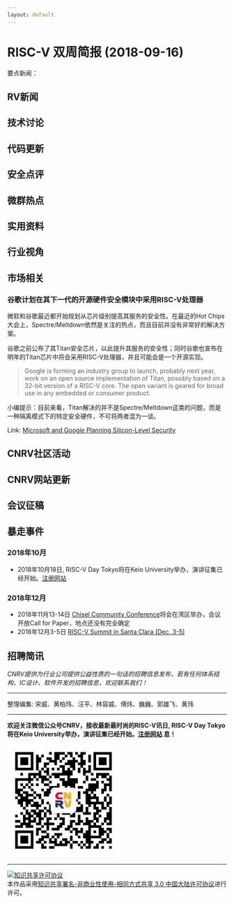 ```yaml
---
layout: default
---
```


# RISC-V 双周简报 (2018-09-16)

要点新闻：

## RV新闻


## 技术讨论



## 代码更新

## 安全点评

## 微群热点

## 实用资料

## 行业视角

## 市场相关

### 谷歌计划在其下一代的开源硬件安全模块中采用RISC-V处理器

微软和谷歌最近都开始规划从芯片级别提高其服务的安全性。在最近的Hot Chips大会上，Spectre/Meltdown依然是关注的热点，而且目前并没有非常好的解决方案。

谷歌之前公布了其Titan安全芯片，以此提升其服务的安全性；同时谷歌也宣布在明年的Titan芯片中将会采用RISC-V处理器，并且可能会是一个开源实现。

> Google is forming an industry group to launch, probably next year, work on an open source implementation of Titan, possibly based on a 32-bit version of a RISC-V core. The open variant is geared for broad use in any embedded or consumer product.

小编提示：目前来看，Titan解决的并不是Spectre/Meltdown这类的问题，而是一种隔离模式下的特定安全硬件，不可将两者混为一谈。

Link: [Microsoft and Google Planning Silicon-Level Security](https://www.eetasia.com/news/article/18082202-microsoft-and-google-planning-silicon-level-security)

## CNRV社区活动

## CNRV网站更新

## 会议征稿


## 暴走事件

### 2018年10月

- 2018年10月18日, RISC-V Day Tokyo将在Keio University举办，演讲征集已经开始。[注册网站](https://tmt.knect365.com/risc-v-day-tokyo/)

### 2018年12月

- 2018年11月13-14日 [Chisel Community Conference](https://chisel.eecs.berkeley.edu/blog/?p=200)将会在湾区举办，会议开放Call for Paper，地点还没有完全确定
- 2018年12月3-5日 [RISC-V Summit in Santa Clara (Dec. 3-5)](http://cts.businesswire.com/ct/CT?id=smartlink&url=https%3A%2F%2Ftmt.knect365.com%2Frisc-v-summit%2F&esheet=51792917&newsitemid=20180423005251&lan=en-US&anchor=RISC-V+Summit+in+Santa+Clara&index=4&md5=88ca965085b5b1b9b6ea996333f27e44)

## 招聘简讯

_CNRV提供为行业公司提供公益性质的一句话的招聘信息发布，若有任何体系结构、IC设计、软件开发的招聘信息，欢迎联系我们！_

----

整理编集: 宋威、黄柏玮、汪平、林容威、傅炜、巍巍、郭雄飞、黄玮

----

**欢迎关注微信公众号CNRV，接收最新最时尚的RISC-V讯日, RISC-V Day Tokyo将在Keio University举办，演讲征集已经开始。[注册网站](https://tmt.knect365.com/risc-v-day-tokyo/)
息！**

![CNRV微信公众号](/assets/images/cnrv_qr.png)

----

<a rel="license" href="http://creativecommons.org/licenses/by-nc-sa/3.0/cn/"><img alt="知识共享许可协议" style="border-width:0" src="https://i.creativecommons.org/l/by-nc-sa/3.0/cn/80x15.png" /></a><br />本作品采用<a rel="license" href="http://creativecommons.org/licenses/by-nc-sa/3.0/cn/">知识共享署名-非商业性使用-相同方式共享 3.0 中国大陆许可协议</a>进行许可。

